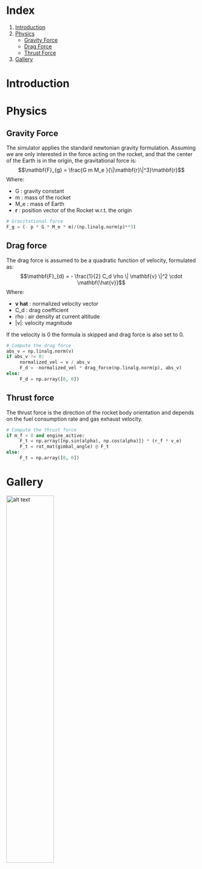# Index
1. [Introduction](#introduction)
2. [Physics](#physics)
     - [Gravity Force](#gravity-force)
     - [Drag Force](#drag-force)
     - [Thrust Force](#thrust-force)
5. [Gallery](#gallery)

# Introduction

# Physics

## Gravity Force
The simulator applies the standard newtonian gravity formulation.
Assuming we are only interested in the force acting on the rocket, and that the center of the Earth is in the origin, the gravitational force is:
$$\mathbf{F}_{g} = \frac{G m M_e }{\|\mathbf{r}\|^3}\mathbf{r}$$
Where:
  - G : gravity constant
  - m : mass of the rocket
  - M_e : mass of Earth
  - **r** : position vector of the Rocket w.r.t. the origin

```python
# Gravitational force
F_g = (- p * G * M_e * m)/(np.linalg.norm(p)**3)
```

## Drag force
The drag force is assumed to be a quadratic function of velocity, formulated as:
$$\mathbf{F}_{d} = - \frac{1}{2} C_d \rho \| \mathbf{v} \|^2 \cdot \mathbf{\hat{v}}$$
Where:
  - **v hat** : normalized velocity vector
  - C_d : drag coefficient
  - rho : air density at current altitude
  - |v|: velocity magnitude

If the velocity is 0 the formula is skipped and drag force is also set to 0.
```python
# Compute the drag force
abs_v = np.linalg.norm(v)
if abs_v != 0:
     normalized_vel = v / abs_v
     F_d = -normalized_vel * drag_force(np.linalg.norm(p), abs_v)
else:
     F_d = np.array([0, 0])
```

## Thrust force
The thrust force is the direction of the rocket body orientation and depends on the fuel consumption rate and gas exhaust velocity.

```python
# Compute the thrust force
if m_f > 0 and engine_active:
     F_t = np.array([np.sin(alpha), np.cos(alpha)]) * (r_f * v_e)
     F_t = rot_mat(gimbal_angle) @ F_t
else:
     F_t = np.array([0, 0])
```

# Gallery
<img src="https://i.imgur.com/jhfVVsT.png" width="50%" height="50%" alt="alt text" title="sim">
